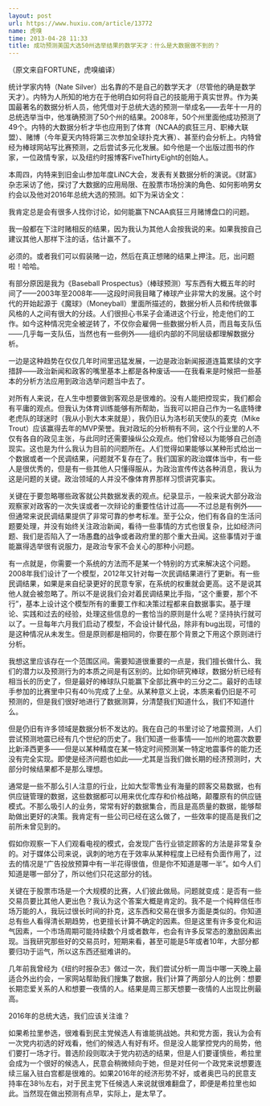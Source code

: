 ```yaml
---
layout: post
url: https://www.huxiu.com/article/13772
name: 虎嗅
time: 2013-04-28 11:33
title: 成功预测美国大选50州选举结果的数学天才：什么是大数据做不到的？
---
```

（原文来自FORTUNE，虎嗅编译）

统计学家内特（Nate Silver）出名靠的不是自己的数学天才（尽管他的确是数学天才）。内特为人所知的地方在于他明白如何将自己的技能用于真实世界。作为美国最著名的数据分析人员，他凭借对于总统大选的预测一举成名——去年十一月的总统选举当中，他准确预测了50个州的结果。2008年，50个州里面他成功预测了49个。内特的大数据分析才华也应用到了体育（NCAA的疯狂三月、职棒大联盟）、赌博（今年夏天内特将第三次参加全球扑克大赛）、甚至约会分析上。内特曾经为棒球网站写比赛预测，之后尝试多元化发展。如今他是一个出版过图书的作家，一位政情专家，以及纽约时报博客FiveThirtyEight的创始人。

本周四，内特来到旧金山参加年度LiNC大会，发表有关数据分析的演说。《财富》杂志采访了他，探讨了大数据的应用局限、在股票市场扮演的角色、如何影响男女约会以及他对2016年总统大选的预测。如下为采访全文：

我肯定总是会有很多人找你讨论，如何能赢下NCAA疯狂三月赌博盘口的问题。

我一般都在下注时赌相反的结果，因为我认为其他人会按我说的来。如果我按自己建议其他人那样下注的话，估计赢不了。

必须的。或者我们可以假装赌一边，然后在真正想赌的结果上押注。厄，出问题啦！哈哈。

有部分原因是我为《Baseball Prospectus》（棒球预测）写东西有大概五年的时间了——2003年至2008年——这段时间我目睹了棒球产业非常大的发展。这个时代的开始起源于《魔球》（Moneyball）里面所描述的，数据分析人员和传统做事风格的人之间有很大的分歧。人们很担心书呆子会涌进这个行业，抢走他们的工作。如今这种情况完全被逆转了，不仅你会雇佣一些数据分析人员，而且每支队伍——几乎每一支队伍，当然也有一些例外——组织内部的不同层级都理解数据分析。

一边是这种趋势在仅仅几年时间里迅猛发展，一边是政治新闻报道连篇累牍的文字措辞——政治新闻和政客的嘴里基本上都是各种废话——在我看来是时候把一些基本的分析方法应用到政治选举问题当中去了。

对所有人来说，在人生中想要做到客观总是很难的。没有人能把控现实，我们都会有平庸的观点。但我认为体育训练能够有所帮助，当我可以把自己作为一名底特律老虎队的球迷时（我从小到大本来就是），我仍旧认为洛杉矶天使队的麦克（Mike Trout）应该赢得去年的MVP荣誉。我对政坛的分析稍有不同，这个行业里的人不仅有各自的政见主张，与此同时还需要操纵公众观点。他们曾经以为能够自己创造现实。这也是为什么我认为目前的问题所在。人们觉得如果能够以某种形式给出一个数据或者一个民调结果，问题就不复存在了。我们国家的政治媒体当中，有一些人是很优秀的，但是有一些其他人只懂得服从，为政治宣传传达各种消息，我认为这是问题的关键。政治领域的人并没不像体育界那样习惯讲究事实。

关键在于要忽略哪些政客就公共数据发表的观点。纪录显示，一般来说大部分政治观察家对政客的一次失误或者一次辩论的重要性估计过高——不过总是有例外——但通常来说民调结果提供了非常可靠的参考标准。至于公众，他们有各自的生活问题要处理，并没有始终关注政治新闻，看待一些事情的方式也很复杂，比如经济问题、我们是否陷入了一场愚蠢的战争或者政府里的那个重大丑闻。这些事情对于谁能赢得选举很有说服力，是政治专家不会关心的那种小问题。

有一点就是，你需要一个系统的方法而不是某一个特别的方式来解决这个问题。2008年我们设计了一个模型，2012年又针对每一次民调结果进行了更新。有一些民调结果，如果是来自纪录更好的民意专家，在系统的权重就会更高。这不是说其他人就会被忽略了。所以不是说我们会对着民调结果比手指，“这个重要，那个不行”，基本上设计这个模型所有的重要工作和决策过程都来自数据事实。基于理论、实践和过去的经验，处理这些信息的一套恰当的原则是什么呢？坚持执行就可以了。一旦每年六月我们启动了模型，不会设计替代品，除非有bug出现，可惜的是这种情况从未发生。但是原则都是相同的，你要在那个背景之下用这个原则进行分析。

我想这里应该存在一个范围区间。需要知道很重要的一点是，我们擅长做什么、我们的潜力以及预测行为的本质之间是有区别的。比如你研究棒球，数据分析已经有相当长的历史了，但是最好的棒球队只能赢下全部比赛中的三分之二。最好的击球手参加的比赛里中只有40％完成了上垒。从某种意义上说，本质来看仍旧是不可预测的，但是我们很好地进行了数据测算，分清楚我们知道什么，我们不知道什么。

但是仍旧有许多领域是数据分析不发达的。我在自己的书里讨论了地震预测，人们尝试预测地震已经有几个世纪的历史了。我们知道一些事情——加州的地震次数要比新泽西更多——但是以某种精度在某一特定时间预测某一特定地震事件的能力还没有完全实现。即使是经济问题也如此——尤其是当我们做长期的经济预测时，大部分时候结果都不是那么理想。

通常是一些不那么引人注意的行业，比如大型零售业有海量的顾客交易数据，也有供应链管理的数据，这些数据都可以用来优化库存和价格战略，颠覆原有的供应链模式。不那么吸引人的业务，常常有好的数据集合，而且是高质量的数据，能够帮助做出更好的决策。我肯定有一些公司已经在这么做了，一些效率的提高是我们之前所未曾见到的。

假如你观察一下人们观看电视的模式，会发现广告行业锁定顾客的方法是非常复杂的。对于媒体公司来说，讽刺的地方在于效率从某种程度上已经有负面作用了，过去的情况是“广告投放预算中有一半花得很值，但是你不知道是哪一半”。如今人们知道是哪一部分了，所以他们只花这部分的钱。

关键在于股票市场是一个大规模的比赛，人们彼此做局。问题就变成：是否有一些交易员要比其他人更出色？我认为这个答案大概是肯定的。我不是一个纯粹信任市场万能的人，我玩过很长时间的扑克，这东西和交易在很多方面是类似的。你知道总有些人看得清长期趋势，也更擅长计算不确定的因素。但是这里有许多变化和运气因素，一个市场周期可能持续数个月或者数年，也会有许多反常态的激励因素出现。当我研究那些好的交易员时，短期来看，甚至可能是5年或者10年，大部分都要归功于运气，所以这东西还挺难讲的。

几年前我曾经为《纽约时报杂志》做过一次，我们尝试分析一周当中哪一天晚上最适合外出约会，一家网站帮助我们搜集了数据，我们计算了两部分人的比例：想要长期恋爱关系的人和想要一夜情的人。结果是周三那天想要一夜情的人出现比例最高。

2016年的总统大选，我们应该关注谁？

如果希拉里参选，很难看到民主党候选人有谁能挑战她。共和党方面，我认为会有一次党内初选的好戏看，他们的候选人有好有坏。但是没人能掌控党内的局势，他们要打一场才行。普选阶段则取决于党内初选的结果，但是人们要谨慎些，希拉里会成为一个很好的候选人，民意会稍微倾向于她，但是对任何一个政党来说想要连续三届入驻白宫都是很难的。如果2016年的经济形势不好，或者奥巴马的民意支持率在38％左右，对于民主党下任候选人来说就很难翻盘了，即便是希拉里也如此。当然现在做出预测有点早，实际上，是太早了。

